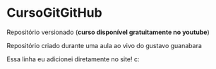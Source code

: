 # CursoGitGitHub
 Repositório versionado (**curso disponível gratuitamente no youtube**)

 Repositório criado durante uma aula ao vivo do gustavo guanabara

Essa linha eu adicionei diretamente no site! c:
